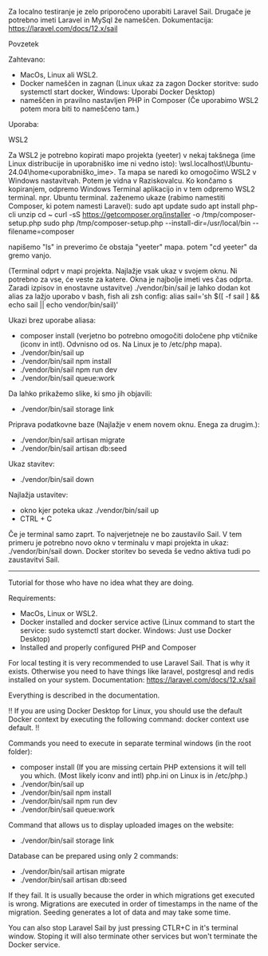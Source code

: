 Za localno testiranje je zelo priporočeno uporabiti Laravel Sail.
Drugače je potrebno imeti Laravel in MySql že nameščen.
Dokumentacija: https://laravel.com/docs/12.x/sail

Povzetek

Zahtevano: 
- MacOs, Linux ali WSL2.
- Docker nameščen in zagnan (Linux ukaz za zagon Docker storitve: sudo systemctl start docker, Windows: Uporabi Docker Desktop)
- nameščen in pravilno nastavljen PHP in Composer (Če uporabimo WSL2 potem mora biti to nameščeno tam.)


Uporaba:

WSL2

Za WSL2 je potrebno kopirati mapo projekta (yeeter) v nekaj takšnega (ime Linux distribucije in uporabniško ime ni vedno isto): \\wsl.localhost\Ubuntu-24.04\home\<uporabniško_ime>.
Ta mapa se naredi ko omogočimo WSL2 v Windows nastavitvah. Potem je vidna v Raziskovalcu. 
Ko končamo s kopiranjem, odpremo Windows Terminal aplikacijo in v tem odpremo WSL2 terminal. npr. Ubuntu terminal.
zaženemo ukaze (rabimo namestiti Composer, ki potem namesti Laravel):
sudo apt update
sudo apt install php-cli unzip
cd ~
curl -sS https://getcomposer.org/installer -o /tmp/composer-setup.php
sudo php /tmp/composer-setup.php --install-dir=/usr/local/bin --filename=composer


napišemo "ls" in preverimo če obstaja "yeeter" mapa. potem "cd yeeter" da gremo vanjo.

(Terminal odprt v mapi projekta. Najlažje vsak ukaz v svojem oknu. Ni potrebno za vse, će veste za katere. Okna je najbolje imeti ves čas odprta. Zaradi izpisov in enostavne ustavitve)
./vendor/bin/sail je lahko dodan kot alias za lažjo uporabo v bash, fish ali zsh config: alias sail='sh $([ -f sail ] && echo sail || echo vendor/bin/sail)'

Ukazi brez uporabe aliasa:
- composer install (verjetno bo potrebno omogočiti določene php vtičnike (iconv in intl). Odvnisno od os. Na Linux je to /etc/php mapa). 
- ./vendor/bin/sail up
- ./vendor/bin/sail npm install
- ./vendor/bin/sail npm run dev
- ./vendor/bin/sail queue:work

Da lahko prikažemo slike, ki smo jih objavili:
- ./vendor/bin/sail storage link

Priprava podatkovne baze (Najlažje v enem novem oknu. Enega za drugim.):
- ./vendor/bin/sail artisan migrate
- ./vendor/bin/sail artisan db:seed

Ukaz stavitev:
- ./vendor/bin/sail down

Najlažja ustavitev:
- okno kjer poteka ukaz ./vendor/bin/sail up
- CTRL + C

Če je terminal samo zaprt. To najverjetneje ne bo zaustavilo Sail. V tem primeru je potrebno novo okno v terminalu v mapi projekta in ukaz: ./vendor/bin/sail down.
Docker storitev bo seveda še vedno aktiva tudi po zaustavitvi Sail.

--------------------------------------------------------------------------------------------------------------------------------------------------------------------------------------------------------------------------------------------------------------------------------------
Tutorial for those who have no idea what they are doing.

Requirements:
- MacOs, Linux or WSL2.
- Docker installed and docker service active (Linux command to start the service: sudo systemctl start docker. Windows: Just use Docker Desktop)
- Installed and properly configured PHP and Composer

For local testing it is very recommended to use Laravel Sail. That is why it exists.
Otherwise you need to have things like laravel, postgresql and redis installed on your system.
Documentation: https://laravel.com/docs/12.x/sail

Everything is described in the documentation.

!! If you are using Docker Desktop for Linux, you should use the default Docker context by executing the following command: docker context use default. !!

Commands you need to execute in separate terminal windows (in the root folder):
- composer install (If you are missing certain PHP extensions it will tell you which. (Most likely iconv and intl) php.ini on Linux is in /etc/php.)
- ./vendor/bin/sail up
- ./vendor/bin/sail npm install
- ./vendor/bin/sail npm run dev
- ./vendor/bin/sail queue:work

Command that allows us to display uploaded images on the website:
- ./vendor/bin/sail storage link

Database can be prepared using only 2 commands:
- ./vendor/bin/sail artisan migrate
- ./vendor/bin/sail artisan db:seed

If they fail. It is usually because the order in which migrations get executed is wrong.
Migrations are executed in order of timestamps in the name of the migration.
Seeding generates a lot of data and may take some time.

You can also stop Laravel Sail by just pressing CTLR+C in it's terminal window.
Stoping it will also terminate other services but won't terminate the Docker service.
